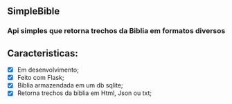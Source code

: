 ## SimpleBible

### Api simples que retorna trechos da Biblia em formatos diversos


## Caracteristicas:
- [x] Em desenvolvimento;
- [x] Feito com Flask;
- [x] Biblia armazendada em um db sqlite;
- [x] Retorna trechos da biblia em Html, Json ou txt;
